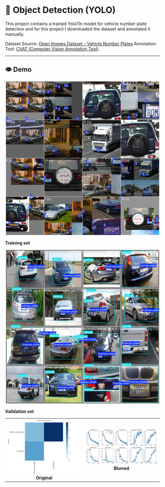 # 🚗 Object Detection (YOLO) 

This project contains a trained Yolo11n model for vehicle number plate detection and for this project I downloaded the dataset and annotated it manually.

Dataset Source: [Open Images Dataset – Vehicle Number Plates](https://storage.googleapis.com/openimages/web/visualizer/index.html?type=detection&set=train&c=%2Fm%2F01jfm_)
Annotation Tool: [CVAT (Computer Vision Annotation Tool)](https://www.cvat.ai/)

---
## 👁️ Demo

<p align="center">
  <img src="train_batch0.jpg" alt="Training batch 1" width="500"/>
  <div><strong>Training set</strong></div>
</p>
<p align="center">
 <img src="val_batch0_labels.jpg" alt="Validation batch 1" width="500"/>
<div><strong>Validation set</strong></div>
</p>


<table>
  <tr>
    <td style="text-align:center;">
      <img src="confusion_matrix_normalized.png" alt="Blurred image" width="100%"/>
      <div><strong>Original</strong></div>
    </td>
    <td style="text-align:center;">
      <img src="results.png" alt="Original image" width="100%"/>
      <div><strong>Blurred</strong></div>
    </td>
  </tr>
</table>
